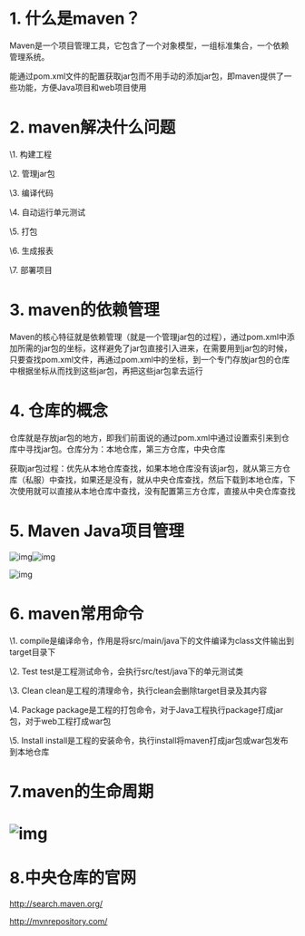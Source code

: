 # 1. **什么是maven？**

Maven是一个项目管理工具，它包含了一个对象模型，一组标准集合，一个依赖管理系统。

能通过pom.xml文件的配置获取jar包而不用手动的添加jar包，即maven提供了一些功能，方便Java项目和web项目使用

# 2. **maven解决什么问题**

\1. 构建工程

\2. 管理jar包

\3. 编译代码

\4. 自动运行单元测试

\5. 打包

\6. 生成报表

\7. 部署项目

# 3. **maven的依赖管理**

Maven的核心特征就是依赖管理（就是一个管理jar包的过程），通过pom.xml中添加所需的jar包的坐标，这样避免了jar包直接引入进来，在需要用到jar包的时候，只要查找pom.xml文件，再通过pom.xml中的坐标，到一个专门存放jar包的仓库中根据坐标从而找到这些jar包，再把这些jar包拿去运行

# 4. **仓库的概念**

仓库就是存放jar包的地方，即我们前面说的通过pom.xml中通过设置索引来到仓库中寻找jar包。仓库分为：本地仓库，第三方仓库，中央仓库

获取jar包过程：优先从本地仓库查找，如果本地仓库没有该jar包，就从第三方仓库（私服）中查找，如果还是没有，就从中央仓库查找，然后下载到本地仓库，下次使用就可以直接从本地仓库中查找，没有配置第三方仓库，直接从中央仓库查找

# 5. **Maven Java项目管理**

![img](file:///C:\Users\Lenovo\AppData\Local\Temp\ksohtml8588\wps1.png)![img](file:///C:\Users\Lenovo\AppData\Local\Temp\ksohtml8588\wps2.jpg) 

![img](file:///C:\Users\Lenovo\AppData\Local\Temp\ksohtml8588\wps3.jpg) 

# 6. **maven常用命令**

\1. compile是编译命令，作用是将src/main/java下的文件编译为class文件输出到target目录下

\2. Test test是工程测试命令，会执行src/test/java下的单元测试类

\3. Clean clean是工程的清理命令，执行clean会删除target目录及其内容

\4. Package package是工程的打包命令，对于Java工程执行package打成jar包，对于web工程打成war包

\5. Install install是工程的安装命令，执行install将maven打成jar包或war包发布到本地仓库

# **7.maven的生命周期**

# ![img](file:///C:\Users\Lenovo\AppData\Local\Temp\ksohtml8588\wps4.jpg) 

# **8.中央仓库的官网**

 http://search.maven.org/ 

http://mvnrepository.com/